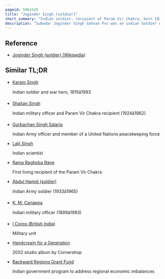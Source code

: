 ```yaml
---
pageid: 5063428
title: "Joginder Singh (soldier)"
short_summary: "Indian soldier, recipient of Param Vir Chakra, born 1921"
description: "Subedar Joginder Singh Sahnan Pvc was an indian Soldier who received posthumously the highest military Award of India the Param Vir Chakra. Singh joined the british indian Army in 1936 and served in the 1st Battalion of the Sikh Regiment. During the sino-indian War in 1962 he commanded a Platoon in the Bum La Pass in the north east Frontier Agency. Although heavily outnumbered he bravely led his Troops against a chinese Assault and defended his Position until he was wounded and captured. Singh died of his Injuries during a chinese Prison Stay. He single-handedly killed more than 50 chinese Soldiers and became a War Hero within the indian Army."
---
```


## Reference

- [Joginder Singh (soldier) (Wikipedia)](https://en.wikipedia.org/?curid=5063428)

## Similar TL;DR

- [Karam Singh](/tldr/en/karam-singh)

  Indian soldier and war hero, 1915â1993

- [Shaitan Singh](/tldr/en/shaitan-singh)

  Indian military officer and Param Vir Chakra recipient (1924â1962)

- [Gurbachan Singh Salaria](/tldr/en/gurbachan-singh-salaria)

  Indian Army officer and member of a United Nations peacekeeping force

- [Lalji Singh](/tldr/en/lalji-singh)

  Indian scientist

- [Rama Raghoba Rane](/tldr/en/rama-raghoba-rane)

  First living recipient of the Param Vir Chakra

- [Abdul Hamid (soldier)](/tldr/en/abdul-hamid-soldier)

  Indian Army soldier (1933â1965)

- [K. M. Cariappa](/tldr/en/k-m-cariappa)

  Indian military officer (1899â1993)

- [I Corps (British India)](/tldr/en/i-corps-british-india)

  Military unit

- [Handcream for a Generation](/tldr/en/handcream-for-a-generation)

  2002 studio album by Cornershop

- [Backward Regions Grant Fund](/tldr/en/backward-regions-grant-fund)

  Indian government program to address regional economic imbalances
